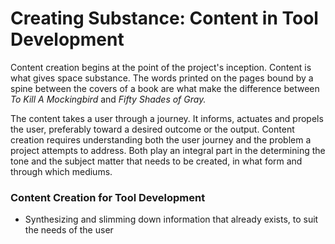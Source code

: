# Creating Substance: Content in Tool Development

Content creation begins at the point of the project's inception. Content is what gives space substance. The words printed on the pages bound by a spine between the covers of a book are what make the difference between _To Kill A Mockingbird_ and _Fifty Shades of Gray._ 

The content takes a user through a journey. It informs, actuates and propels the user, preferably toward a desired outcome or the output. Content creation requires understanding both the user journey and the problem a project attempts to address. Both play an integral part in the determining the tone and the subject matter that needs to be created, in what form and through which mediums.

### Content Creation for Tool Development

* Synthesizing and slimming down information that already exists, to suit the needs of the user



